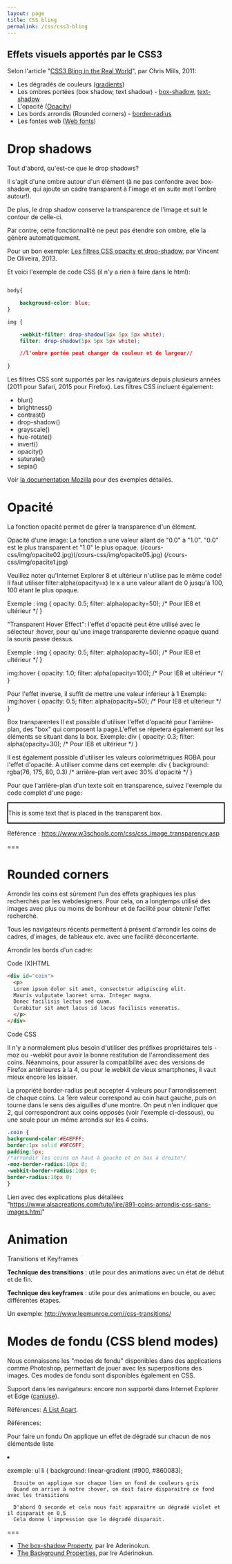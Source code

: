 ```yaml
---
layout: page
title: CSS bling
permalink: /css/css3-bling
---
```



Effets visuels apportés par le CSS3
---------

Selon l'article "[CSS3 Bling in the Real World](http://alistapart.com/article/css3-bling-in-the-real-world)", par Chris Mills, 2011:

- Les dégradés de couleurs ([gradients](http://caniuse.com/#feat=css-gradients))
- Les ombres portées (box shadow, text shadow) - [box-shadow](http://caniuse.com/#feat=css-boxshadow), [text-shadow](http://caniuse.com/#feat=css-textshadow)
- L'opacité ([Opacity](http://caniuse.com/#feat=css-opacity))
- Les bords arrondis (Rounded corners) - [border-radius](http://caniuse.com/#feat=border-radius)
- Les fontes web ([Web fonts](http://caniuse.com/#feat=fontface)) 

Drop shadows
===

Tout d'abord, qu'est-ce que le drop shadows?

Il s'agit d'une ombre autour d'un élément (à ne pas confondre avec box-shadow, qui ajoute un cadre transparent à l'image et en suite met l'ombre autour!).

De plus, le drop shadow conserve la transparence de l'image et suit le contour de celle-ci.

Par contre, cette fonctionnalité ne peut pas étendre son ombre, elle la génère automatiquement.

Pour un bon exemple: [Les filtres CSS opacity et drop-shadow](https://iamvdo.me/blog/les-filtres-css-opacity-et-drop-shadow), par Vincent De Oliveira, 2013.

Et voici l'exemple de code CSS (il n'y a rien à faire dans le html):

```css

body{

	background-color: blue; 
}

img {

	-webkit-filter: drop-shadow(5px 5px 5px white);
	filter: drop-shadow(5px 5px 5px white);

	//l'ombre portée peut changer de couleur et de largeur//
	
}

```





Les filtres CSS sont supportés par les navigateurs depuis plusieurs années (2011 pour Safari, 2015 pour Firefox). Les filtres CSS incluent également:

* blur()
* brightness()
* contrast()
* drop-shadow()
* grayscale()
* hue-rotate()
* invert()
* opacity()
* saturate()
* sepia()

Voir [la documentation Mozilla](https://developer.mozilla.org/fr/docs/Web/CSS/filter) pour des exemples détailés.




Opacité
===
La fonction opacité permet de gérer la transparence d'un élément.

Opacité d'une image:
La fonction a une valeur allant de "0.0" à "1.0". "0.0" est le plus transparent et "1.0" le plus opaque.
(/cours-css/img/opacite02.jpg)(/cours-css/img/opacite05.jpg) (/cours-css/img/opacite1.jpg)

Veuillez noter qu'Internet Explorer 8 et ultérieur n'utilise pas le même code! Il faut utiliser filter:alpha(opacity=x) le x a une valeur allant de 0 jusqu'à 100, 100 étant le plus opaque. 

Exemple : 
img {
    opacity: 0.5;
    filter: alpha(opacity=50); /* Pour IE8 et ultérieur */
}

"Transparent Hover Effect":
l'effet d'opacité peut être utilisé avec le sélecteur :hover, pour qu'une image transparente devienne opaque quand la souris passe dessus. 

Exemple :
img {
    opacity: 0.5;
    filter: alpha(opacity=50); /* Pour IE8 et ultérieur */
}

img:hover {
    opacity: 1.0;
    filter: alpha(opacity=100); /* Pour IE8 et ultérieur */
}

Pour l'effet inverse, il suffit de mettre une valeur inférieur à 1
Exemple:
img:hover {
    opacity: 0.5;
    filter: alpha(opacity=50); /* Pour IE8 et ultérieur */
}

Box transparentes 
Il est possible d'utiliser l'effet d'opacité pour l'arrière-plan, des "box" qui composent la page.L'effet se répetera également sur les éléments se situant dans la box. 
Exemple: 
div {
    opacity: 0.3;
    filter: alpha(opacity=30); /* Pour IE8 et ultérieur */
}

Il est également possible d'utiliser les valeurs colorimétriques RGBA pour l'effet d'opacité. A utiliser comme dans cet exemple: div {
    background: rgba(76, 175, 80, 0.3) /* arrière-plan vert avec 30% d'opacité */
}

Pour que l'arrière-plan d'un texte soit en transparence, suivez l'exemple du code complet d'une page: 
<html>
<head>
<style>
div.background {
    background: url(img.jpg) repeat;
    border: 2px solid black;
}

div.transbox {
    margin: 30px;
    background-color: #ffffff;
    border: 1px solid black;
    opacity: 0.6;
    filter: alpha(opacity=60); /* Pour IE8 et ultérieur */
}

div.transbox p {
    margin: 5%;
    font-weight: bold;
    color: #000000;
}
</style>
</head>
<body>

<div class="background">
  <div class="transbox">
    <p>This is some text that is placed in the transparent box.</p>
  </div>
</div>

</body>
</html>

Référence : https://www.w3schools.com/css/css_image_transparency.asp

===

Rounded corners
===

Arrondir les coins est sûrement l'un des effets graphiques les plus recherchés par les webdesigners. Pour cela, on a longtemps utilisé des images avec plus ou moins de bonheur et de facilité pour obtenir l'effet recherché.

Tous les navigateurs récents permettent à présent d'arrondir les coins de cadres, d'images, de tableaux etc. avec une facilité déconcertante.

Arrondir les bords d'un cadre:

Code (X)HTML

```html
<div id="coin">
  <p>
  Lorem ipsum dolor sit amet, consectetur adipiscing elit. 
  Mauris vulputate laoreet urna. Integer magna. 
  Donec facilisis lectus sed quam. 
  Curabitur sit amet lacus id lacus facilisis venenatis.
  </p>
</div>
```

Code CSS

Il n'y a normalement plus besoin d'utiliser des préfixes propriétaires tels -moz ou -webkit pour avoir la bonne restitution de l'arrondissement des coins. Néanmoins, pour assurer la compatibilité avec des versions de Firefox antérieures à la 4, ou pour le webkit de vieux smartphones, il vaut mieux encore les laisser.

La propriété border-radius peut accepter 4 valeurs pour l'arrondissement de chaque coins. La 1ère valeur correspond au coin haut gauche, puis on tourne dans le sens des aiguilles d'une montre.
On peut n'en indiquer que 2, qui correspondront aux coins opposés (voir l'exemple ci-dessous), ou une seule pour un même arrondis sur les 4 coins.

```css
.coin {
background-color:#E4EFFF;
border:1px solid #9FC6FF;
padding:5px;
/*arrondir les coins en haut à gauche et en bas à droite*/
-moz-border-radius:10px 0;
-webkit-border-radius:10px 0;
border-radius:10px 0;
}
```

Lien avec des explications plus détailées "https://www.alsacreations.com/tuto/lire/891-coins-arrondis-css-sans-images.html"


Animation
===

Transitions et Keyframes

**Technique des transitions** : utile pour des animations avec un état de début et de fin.

**Technique des keyframes** : utile pour des animations en boucle, ou avec différentes étapes.

Un exemple: http://www.leemunroe.com//css-transitions/



Modes de fondu (CSS blend modes)
===

Nous connaissons les "modes de fondu" disponibles dans des applications comme Photoshop, permettant de jouer avec les superpositions des images. Ces modes de fondu sont disponibles également en CSS.

Support dans les navigateurs: encore non supporté dans Internet Explorer et Edge ([caniuse](http://caniuse.com/#feat=css-backgroundblendmode)).

Références: [A List Apart](http://alistapart.com/article/blending-modes-demystified).

Références:




Pour faire un fondu
On applique un effet de dégradé sur chacun de nos élémentsde liste <li>

exemple:
ul li {
      background: linear-gradient (#900, #860083);
      
      Ensuite on applique sur chaque lien un fond de couleurs gris 
      Quand on arrive à notre :hover, on doit faire disparaitre ce fond avec les transitions
      
      D'abord 0 seconde et cela nous fait apparaitre un dégradé violet et il disparait en 0,5 
      Cela donne l'impression que le dégradé disparait.
      
===

- [The box-shadow Property](https://bitsofco.de/the-box-shadow-property/), par Ire Aderinokun.
- [The Background Properties](https://bitsofco.de/the-background-properties/), par Ire Aderinokun.

